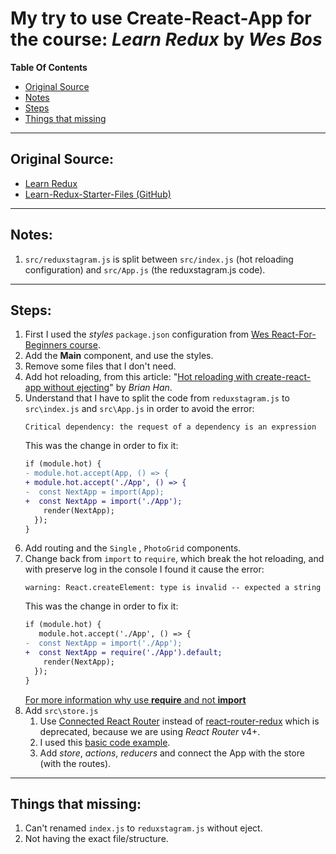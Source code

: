 # My try to use Create-React-App for the course: _**Learn Redux**_ by _**Wes Bos**_

**Table Of Contents**

- [Original Source](#original-source)
- [Notes](#notes)
- [Steps](#steps)
- [Things that missing](#things-that-missing)

---

## Original Source:

- [Learn Redux](http://LearnRedux.com)
- [Learn-Redux-Starter-Files (GitHub)](https://github.com/wesbos/Learn-Redux-Starter-Files)

---

## Notes:

1. `src/reduxstagram.js` is split between `src/index.js` (hot reloading configuration) and `src/App.js` (the reduxstagram.js code).

---

## Steps:

1. First I used the _styles_ `package.json` configuration from [Wes React-For-Beginners course](https://github.com/wesbos/React-For-Beginners-Starter-Files/blob/master/catch-of-the-day/package.json).
2. Add the **Main** component, and use the styles.
3. Remove some files that I don't need.
4. Add hot reloading, from this article: "[Hot reloading with create-react-app without ejecting](https://medium.com/@brianhan/hot-reloading-cra-without-eject-b54af352c642)" by _Brian Han_.
5. Understand that I have to split the code from `reduxstagram.js` to `src\index.js` and `src\App.js` in order to avoid the error:
   ```shell
   Critical dependency: the request of a dependency is an expression
   ```
   This was the change in order to fix it:
   ```diff
   if (module.hot) {
   - module.hot.accept(App, () => {
   + module.hot.accept('./App', () => {
   -  const NextApp = import(App);
   +  const NextApp = import('./App');
       render(NextApp);
     });
   }
   ```
6. Add routing and the `Single` , `PhotoGrid` components.
7. Change back from `import` to `require`, which break the hot reloading, and with preserve log in the console I found it cause the error:
   ```shell
   warning: React.createElement: type is invalid -- expected a string
   ```
   This was the change in order to fix it:
   ```diff
   if (module.hot) {
      module.hot.accept('./App', () => {
   -  const NextApp = import('./App');
   +  const NextApp = require('./App').default;
       render(NextApp);
     });
   }
   ```
   [For more information why use **require** and not **import**](https://stackoverflow.com/questions/43247696/javascript-require-vs-require-default)
8. Add `src\store.js`
   1. Use [Connected React Router](https://github.com/supasate/connected-react-router) instead of [react-router-redux](https://github.com/reactjs/react-router-redux) which is deprecated, because we are using _React Router_ v4+.
   2. I used this [basic code example](https://github.com/supasate/connected-react-router/tree/master/examples/basic).
   3. Add _store_, _actions_, _reducers_ and connect the App with the store (with the routes).

---

## Things that missing:

1. Can't renamed `index.js` to `reduxstagram.js` without eject.
2. Not having the exact file/structure.
